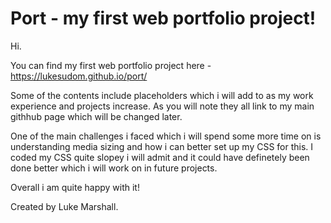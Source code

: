 # Port - my first web portfolio project!
Hi.

You can find my first web portfolio project here -  https://lukesudom.github.io/port/

Some of the contents include placeholders which i will add to as my work experience and projects increase. As you will note
they all link to my main githhub page which will be changed later.

One of the main challenges i faced which i will spend some more time on is understanding media sizing and how i can better set up my CSS for this.
I coded my CSS quite slopey i will admit and it could have definetely been done better which i will work on in future projects.

Overall i am quite happy with it!

Created by Luke Marshall.
